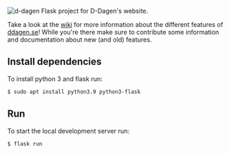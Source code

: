 ![d-dagen](https://github.com/datasektionen/ddagen/blob/develop/static/img/assets/d-dagen-logo-ny.svg)
Flask project for D-Dagen's website.

Take a look at the [wiki](https://github.com/datasektionen/ddagen/wiki) for more information about the different features of [ddagen.se](https://ddagen.se)! 
While you're there make sure to contribute some information and documentation about new (and old) features. 

## Install dependencies
To install python 3 and flask run:
```bash
$ sudo apt install python3.9 python3-flask
```

## Run
To start the local development server run:
```
$ flask run
```
